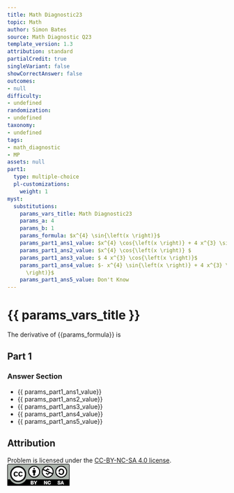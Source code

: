 ```yaml
---
title: Math Diagnostic23
topic: Math
author: Simon Bates
source: Math Diagnostic Q23
template_version: 1.3
attribution: standard
partialCredit: true
singleVariant: false
showCorrectAnswer: false
outcomes:
- null
difficulty:
- undefined
randomization:
- undefined
taxonomy:
- undefined
tags:
- math_diagnostic
- MP
assets: null
part1:
  type: multiple-choice
  pl-customizations:
    weight: 1
myst:
  substitutions:
    params_vars_title: Math Diagnostic23
    params_a: 4
    params_b: 1
    params_formula: $x^{4} \sin{\left(x \right)}$
    params_part1_ans1_value: $x^{4} \cos{\left(x \right)} + 4 x^{3} \sin{\left(x \right)}$
    params_part1_ans2_value: $x^{4} \cos{\left(x \right)} $
    params_part1_ans3_value: $ 4 x^{3} \cos{\left(x \right)}$
    params_part1_ans4_value: $- x^{4} \sin{\left(x \right)} + 4 x^{3} \cos{\left(x
      \right)}$
    params_part1_ans5_value: Don't Know
---
```

# {{ params_vars_title }}
The derivative of {{params_formula}} is

## Part 1

### Answer Section

- {{ params_part1_ans1_value}}
- {{ params_part1_ans2_value}}
- {{ params_part1_ans3_value}}
- {{ params_part1_ans4_value}}
- {{ params_part1_ans5_value}}

## Attribution

Problem is licensed under the [CC-BY-NC-SA 4.0 license](https://creativecommons.org/licenses/by-nc-sa/4.0/).<br> ![The Creative Commons 4.0 license requiring attribution-BY, non-commercial-NC, and share-alike-SA license.](https://raw.githubusercontent.com/firasm/bits/master/by-nc-sa.png)
